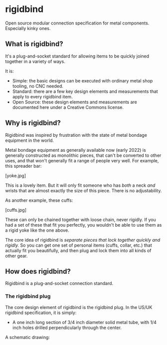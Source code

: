 # rigidbind

Open source modular connection specification for metal components. Especially kinky ones.

## What is rigidbind?

It's a plug-and-socket standard for allowing items to be quickly joined together in a variety
of ways.

It is:

- Simple: the basic designs can be executed with ordinary metal shop tooling, no CNC needed.
- Standard: there are a few key design elements and measurements that apply to every rigidbind item.
- Open Source: these design elements and measurements are documented here under a Creative
  Commons license. 

## Why is rigidbind?

Rigidbind was inspired by frustration with the state of metal bondage equipment in the world.

Metal bondage equipment as generally available now (early 2022) is generally constructed as
monolithic pieces, that can't be converted to other uses, and that won't generally fit a range
of people very well. For example, this spreader bar:

[yoke.jpg]

This is a lovely item. But it will only fit someone who has _both_ a neck _and_ wrists that are
almost exactly the size of this piece. There is no adjustability.

As another example, these cuffs:

[cuffs.jpg]

These can only be chained together with loose chain, never rigidly. If you had a set of these
that fit you perfectly, you wouldn't be able to use them as a rigid yoke like the one above.

The core idea of rigidbind is _separate pieces that lock together quickly and rigidly._ So you
can get one set of personal items (cuffs, collar, etc.) that actually fit you beautifully, and
then plug and lock them into all kinds of other gear.

## How does rigidbind?

Rigidbind is a plug-and-socket connection standard.

### The rigidbind plug

The core design element of rigidbind is the rigidbind plug. In the US/UK rigidbind specification,
it is simply:

- A one inch long section of 3/4 inch diameter solid metal tube, with 1/4 inch holes drilled
  perpendicularly through the center.
  
A schematic drawing:
